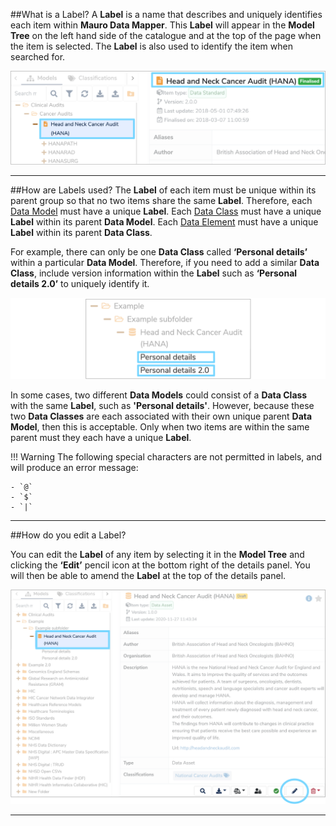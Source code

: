##What is a Label?
A **Label** is a name that describes and uniquely identifies each item within **Mauro Data Mapper**. This **Label** will appear in the **Model Tree** on the left hand side of the catalogue and at the top of the page when the item is selected. The **Label** is also used to identify the item when searched for. 

![Label highlighted in Model Tree and in details panel](label-highlighted.png)

---

##How are Labels used?
The **Label** of each item must be unique within its parent group so that no two items share the same **Label**. Therefore, each [Data Model](../data-model/data-model.md) must have a unique **Label**. Each [Data Class](../data-class/data-class.md) must have a unique **Label** within its parent **Data Model**. Each [Data Element](../data-element/data-element.md) must have a unique **Label** within its parent **Data Class**. 

For example, there can only be one **Data Class** called **‘Personal details’** within a particular **Data Model**. Therefore, if you need to add a similar **Data Class**, include version information within the **Label** such as **‘Personal details 2.0’** to uniquely identify it. 

![Unique Labels for similar Data Classes highlighted](unique-label-example.png)

In some cases, two different **Data Models** could consist of a **Data Class** with the same **Label**, such as **'Personal details'**. However, because these two **Data Classes** are each associated with their own unique parent **Data Model**, then this is acceptable. Only when two items are within the same parent must they each have a unique **Label**.  

!!! Warning
	The following special characters are not permitted in labels, and will produce an error message:

	- `@`
	- `$`
	- `|`

---

##How do you edit a Label?

You can edit the **Label** of any item by selecting it in the **Model Tree** and clicking the **‘Edit’** pencil icon at the bottom right of the details panel. You will then be able to amend the **Label** at the top of the details panel. 

![Edit pencil icon highlighted on details panel](edit-label.png)

---

